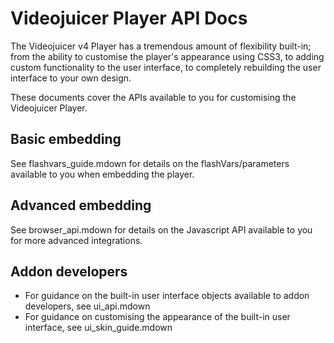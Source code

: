 Videojuicer Player API Docs
==============================

The Videojuicer v4 Player has a tremendous amount of flexibility built-in; from the ability to customise the player's appearance using CSS3, to adding custom functionality to the user interface, to completely rebuilding the user interface to your own design.

These documents cover the APIs available to you for customising the Videojuicer Player.

Basic embedding
---------------

See flashvars_guide.mdown for details on the flashVars/parameters available to you when embedding the player.

Advanced embedding
------------------

See browser_api.mdown for details on the Javascript API available to you for more advanced integrations.

Addon developers
-----------------

* For guidance on the built-in user interface objects available to addon developers, see ui_api.mdown
* For guidance on customising the appearance of the built-in user interface, see ui_skin_guide.mdown